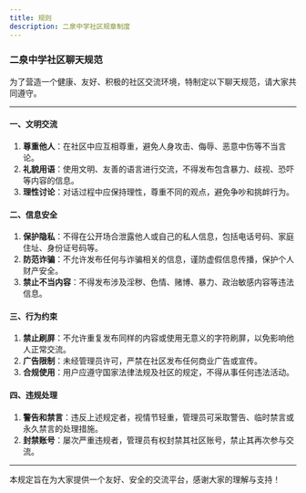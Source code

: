 ```yaml
---
title: 规则
description: 二泉中学社区规章制度
---
```

### 二泉中学社区聊天规范

为了营造一个健康、友好、积极的社区交流环境，特制定以下聊天规范，请大家共同遵守。

---

#### 一、文明交流
1. **尊重他人**：在社区中应互相尊重，避免人身攻击、侮辱、恶意中伤等不当言论。
2. **礼貌用语**：使用文明、友善的语言进行交流，不得发布包含暴力、歧视、恐吓等内容的信息。
3. **理性讨论**：对话过程中应保持理性，尊重不同的观点，避免争吵和挑衅行为。

#### 二、信息安全
1. **保护隐私**：不得在公开场合泄露他人或自己的私人信息，包括电话号码、家庭住址、身份证号码等。
2. **防范诈骗**：不允许发布任何与诈骗相关的信息，谨防虚假信息传播，保护个人财产安全。
3. **禁止不当内容**：不得发布涉及淫秽、色情、赌博、暴力、政治敏感内容等违法信息。

#### 三、行为约束
1. **禁止刷屏**：不允许重复发布同样的内容或使用无意义的字符刷屏，以免影响他人正常交流。
2. **广告限制**：未经管理员许可，严禁在社区发布任何商业广告或宣传。
3. **合规使用**：用户应遵守国家法律法规及社区的规定，不得从事任何违法活动。

#### 四、违规处理
1. **警告和禁言**：违反上述规定者，视情节轻重，管理员可采取警告、临时禁言或永久禁言的处理措施。
2. **封禁账号**：屡次严重违规者，管理员有权封禁其社区账号，禁止其再次参与交流。

---

本规定旨在为大家提供一个友好、安全的交流平台，感谢大家的理解与支持！
